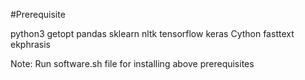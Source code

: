 #Prerequisite

python3 getopt pandas sklearn nltk tensorflow keras Cython fasttext ekphrasis

Note: Run software.sh file for installing above prerequisites
